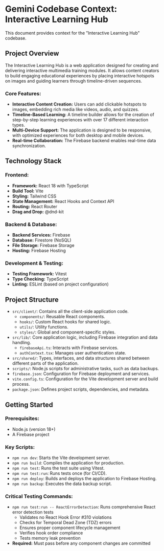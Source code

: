 # Gemini Codebase Context: Interactive Learning Hub

This document provides context for the "Interactive Learning Hub" codebase.

## Project Overview

The Interactive Learning Hub is a web application designed for creating and delivering interactive multimedia training modules. It allows content creators to build engaging educational experiences by placing interactive hotspots on images and guiding learners through timeline-driven sequences.

### Core Features:

*   **Interactive Content Creation:** Users can add clickable hotspots to images, embedding rich media like videos, audio, and quizzes.
*   **Timeline-Based Learning:** A timeline builder allows for the creation of step-by-step learning experiences with over 17 different interaction types.
*   **Multi-Device Support:** The application is designed to be responsive, with optimized experiences for both desktop and mobile devices.
*   **Real-time Collaboration:** The Firebase backend enables real-time data synchronization.

## Technology Stack

### Frontend:

*   **Framework:** React 18 with TypeScript
*   **Build Tool:** Vite
*   **Styling:** Tailwind CSS
*   **State Management:** React Hooks and Context API
*   **Routing:** React Router
*   **Drag and Drop:** @dnd-kit

### Backend & Database:

*   **Backend Services:** Firebase
*   **Database:** Firestore (NoSQL)
*   **File Storage:** Firebase Storage
*   **Hosting:** Firebase Hosting

### Development & Testing:

*   **Testing Framework:** Vitest
*   **Type Checking:** TypeScript
*   **Linting:** ESLint (based on project configuration)

## Project Structure

*   `src/client/`: Contains all the client-side application code.
    *   `components/`: Reusable React components.
    *   `hooks/`: Custom React hooks for shared logic.
    *   `utils/`: Utility functions.
    *   `styles/`: Global and component-specific styles.
*   `src/lib/`: Core application logic, including Firebase integration and data handling.
    *   `firebaseApi.ts`: Interacts with Firebase services.
    *   `authContext.tsx`: Manages user authentication state.
*   `src/shared/`: Types, interfaces, and data structures shared between different parts of the application.
*   `scripts/`: Node.js scripts for administrative tasks, such as data backups.
*   `firebase.json`: Configuration for Firebase deployment and services.
*   `vite.config.ts`: Configuration for the Vite development server and build process.
*   `package.json`: Defines project scripts, dependencies, and metadata.

## Getting Started

### Prerequisites:

*   Node.js (version 18+)
*   A Firebase project

### Key Scripts:

*   `npm run dev`: Starts the Vite development server.
*   `npm run build`: Compiles the application for production.
*   `npm run test`: Runs the test suite using Vitest.
*   `npm run test:run`: Runs tests once (for CI/CD).
*   `npm run deploy`: Builds and deploys the application to Firebase Hosting.
*   `npm run backup`: Executes the data backup script.

### Critical Testing Commands:

*   `npm run test:run -- ReactErrorDetection`: Runs comprehensive React error detection tests
    *   Validates no React Hook Error #310 violations
    *   Checks for Temporal Dead Zone (TDZ) errors  
    *   Ensures proper component lifecycle management
    *   Verifies hook order compliance
    *   Tests memory leak prevention
*   **Required:** Must pass before any component changes are committed
